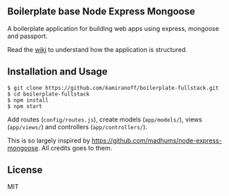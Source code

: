 <!-- [![Build Status](https://img.shields.io/travis/madhums/node-express-mongoose.svg?style=flat)](https://travis-ci.org/madhums/node-express-mongoose)
[![Gittip](https://img.shields.io/gratipay/madhums.svg?style=flat)](https://www.gratipay.com/madhums/)
[![Dependencies](https://img.shields.io/david/madhums/node-express-mongoose.svg?style=flat)](https://david-dm.org/madhums/node-express-mongoose)
[![Gitter](https://badges.gitter.im/Join%20Chat.svg)](https://gitter.im/madhums/node-express-mongoose?utm_source=badge&utm_medium=badge&utm_campaign=pr-badge) -->

## Boilerplate base Node Express Mongoose

A boilerplate application for building web apps using express, mongoose and passport.

Read the [wiki](https://github.com/madhums/node-express-mongoose/wiki) to understand how the application is structured.

## Installation and Usage

    $ git clone https://github.com/kamiranoff/boilerplate-fullstack.git
    $ cd boilerplate-fullstack
    $ npm install
    $ npm start

Add routes (`config/routes.js`), create models (`app/models/`), views (`app/views/`) and controllers (`app/controllers/`).

This is so largely inspired by https://github.com/madhums/node-express-mongoose. All credits goes to them.

## License

MIT
